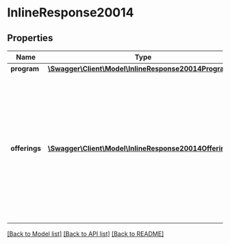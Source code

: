 # InlineResponse20014

## Properties
Name | Type | Description | Notes
------------ | ------------- | ------------- | -------------
**program** | [**\Swagger\Client\Model\InlineResponse20014Program**](InlineResponse20014Program.md) |  | 
**offerings** | [**\Swagger\Client\Model\InlineResponse20014Offerings[]**](InlineResponse20014Offerings.md) | If this is a traditional program, this is a list of sessions. If this is a Child Care program, this is a list of rate plans. If this is a Camp program, this is a list of camp instances. | 

[[Back to Model list]](../README.md#documentation-for-models) [[Back to API list]](../README.md#documentation-for-api-endpoints) [[Back to README]](../README.md)


